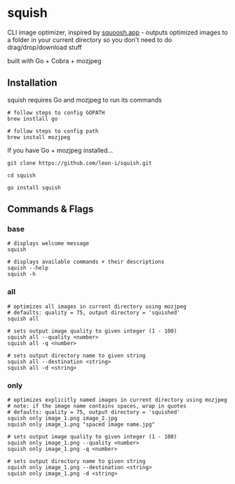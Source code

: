 # squish  
CLI image optimizer, inspired by [squoosh.app](https://squoosh.app/) - outputs optimized images to a folder in your current directory so you don't need to do drag/drop/download stuff  
  
built with Go + Cobra + mozjpeg
  
## Installation  
squish requires Go and mozjpeg to run its commands  
```  
# follow steps to config GOPATH  
brew instlall go  
  
# follow steps to config path
brew install mozjpeg
```  
  
If you have Go + mozjpeg installed...  
```
git clone https://github.com/leon-i/squish.git  
  
cd squish  
  
go install squish  
```  
  
## Commands & Flags  
### base  
```  
# displays welcome message
squish  
  
# displays available commands + their descriptions
squish --help  
squish -h
```  
  
### all  
```
# optimizes all images in current directory using mozjpeg  
# defaults: quality = 75, output directory = 'squished'
squish all  
  
# sets output image quality to given integer (1 - 100)  
squish all --quality <number>  
squish all -q <number>  
  
# sets output directory name to given string  
squish all --destination <string>  
squish all -d <string>  
```  
  
### only  
```
# optimizes explicitly named images in current directory using mozjpeg  
# note: if the image name contains spaces, wrap in quotes  
# defaults: quality = 75, output directory = 'squished'
squish only image_1.png image_2.jpg  
squish only image_1.png "spaced image name.jpg"
  
# sets output image quality to given integer (1 - 100)  
squish only image_1.png --quality <number>  
squish only image_1.png -q <number>  
  
# sets output directory name to given string  
squish only image_1.png --destination <string>  
squish only image_1.png -d <string>  
```
